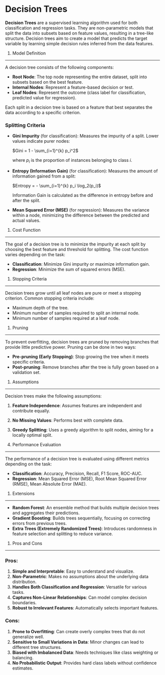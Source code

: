 Decision Trees
==============

**Decision Trees** are a supervised learning algorithm used for both classification and regression tasks. They are non-parametric models that split the data into subsets based on feature values, resulting in a tree-like structure. Decision trees aim to create a model that predicts the target variable by learning simple decision rules inferred from the data features.

1.  Model Definition

* * * * *

A decision tree consists of the following components:

-   **Root Node**: The top node representing the entire dataset, split into subsets based on the best feature.
-   **Internal Nodes**: Represent a feature-based decision or test.
-   **Leaf Nodes**: Represent the outcome (class label for classification, predicted value for regression).

Each split in a decision tree is based on a feature that best separates the data according to a specific criterion.

### Splitting Criteria

-   **Gini Impurity** (for classification): Measures the impurity of a split. Lower values indicate purer nodes:

    $`Gini = 1 - \sum_{i=1}^{k} p_i^2`$

    where $`p_i`$ is the proportion of instances belonging to class $`i`$.

-   **Entropy (Information Gain)** (for classification): Measures the amount of information gained from a split:

    $`Entropy = - \sum_{i=1}^{k} p_i \log_2(p_i)`$

    Information Gain is calculated as the difference in entropy before and after the split.

-   **Mean Squared Error (MSE)** (for regression): Measures the variance within a node, minimizing the difference between the predicted and actual values.

1.  Cost Function

* * * * *

The goal of a decision tree is to minimize the impurity at each split by choosing the best feature and threshold for splitting. The cost function varies depending on the task:

-   **Classification**: Minimize Gini impurity or maximize information gain.
-   **Regression**: Minimize the sum of squared errors (MSE).

1.  Stopping Criteria

* * * * *

Decision trees grow until all leaf nodes are pure or meet a stopping criterion. Common stopping criteria include:

-   Maximum depth of the tree.
-   Minimum number of samples required to split an internal node.
-   Minimum number of samples required at a leaf node.

1.  Pruning

* * * * *

To prevent overfitting, decision trees are pruned by removing branches that provide little predictive power. Pruning can be done in two ways:

-   **Pre-pruning (Early Stopping)**: Stop growing the tree when it meets specific criteria.
-   **Post-pruning**: Remove branches after the tree is fully grown based on a validation set.

1.  Assumptions

* * * * *

Decision trees make the following assumptions:

1.  **Feature Independence**: Assumes features are independent and contribute equally.

2.  **No Missing Values**: Performs best with complete data.

3.  **Greedy Splitting**: Uses a greedy algorithm to split nodes, aiming for a locally optimal split.

4.  Performance Evaluation

* * * * *

The performance of a decision tree is evaluated using different metrics depending on the task:

-   **Classification**: Accuracy, Precision, Recall, F1 Score, ROC-AUC.
-   **Regression**: Mean Squared Error (MSE), Root Mean Squared Error (RMSE), Mean Absolute Error (MAE).

1.  Extensions

* * * * *

-   **Random Forest**: An ensemble method that builds multiple decision trees and aggregates their predictions.
-   **Gradient Boosting**: Builds trees sequentially, focusing on correcting errors from previous trees.
-   **Extra Trees (Extremely Randomized Trees)**: Introduces randomness in feature selection and splitting to reduce variance.

1.  Pros and Cons

* * * * *

### Pros:

1.  **Simple and Interpretable**: Easy to understand and visualize.
2.  **Non-Parametric**: Makes no assumptions about the underlying data distribution.
3.  **Handles Both Classification and Regression**: Versatile for various tasks.
4.  **Captures Non-Linear Relationships**: Can model complex decision boundaries.
5.  **Robust to Irrelevant Features**: Automatically selects important features.

### Cons:

1.  **Prone to Overfitting**: Can create overly complex trees that do not generalize well.
2.  **Sensitive to Small Variations in Data**: Minor changes can lead to different tree structures.
3.  **Biased with Imbalanced Data**: Needs techniques like class weighting or balancing.
4.  **No Probabilistic Output**: Provides hard class labels without confidence estimates.